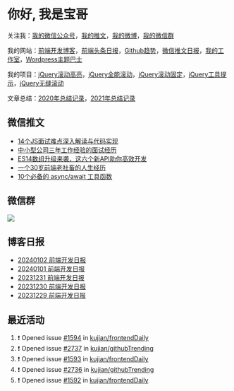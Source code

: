 
# 你好, 我是宝哥

关注我：[我的微信公众号](https://open.weixin.qq.com/qr/code?username=caibaojian_com)，[我的推文](https://weixin.qdkfweb.cn/)，[我的微博](https://weibo.com/kujian)，[我的微信群](https://qdkfweb.cn/go/weixinqun)

我的网站：[前端开发博客](https://qdkfweb.cn/)，[前端头条日报](https://toutiao.qdkfweb.cn/)，[Github趋势](https://github.qdkfweb.cn/)，[微信推文日报](https://weixin.qdkfweb.cn/)，[我的工作室](https://diy.qdkfweb.cn/)，[Wordpress主题巴士](https://wp.qdkfweb.cn/)

我的项目：[jQuery滚动高亮](https://github.com/kujian/scrollHighlight)，[jQuery全能滚动](https://github.com/kujian/power-slider)，[jQuery滚动固定](https://github.com/kujian/scrollfix)，[jQuery工具提示](https://github.com/kujian/tooltip)，[jQuery无缝滚动](http://github.com/kujian/scrollForever)

文章总结：[2020年总结记录](https://mp.weixin.qq.com/s/u0YW8BFWYLquVauhHrkSMQ)，[2021年总结记录](https://mp.weixin.qq.com/s/zMnxIpxMdDrIyuLxHRnSPw)


## 微信推文

<!-- BLOG-POST-LIST:START -->
- [14个JS面试难点深入解读与代码实现](https://weixin.qdkfweb.cn/39046.html)
- [中小型公司三年工作经验的面试经历](https://weixin.qdkfweb.cn/39043.html)
- [ES14数组升级来袭，这六个新API助你高效开发](https://weixin.qdkfweb.cn/38904.html)
- [一个30岁前端老社畜的人生经历](https://weixin.qdkfweb.cn/38903.html)
- [10个必备的 async/await 工具函数](https://weixin.qdkfweb.cn/38902.html)
<!-- BLOG-POST-LIST:END -->

## 微信群

![](https://qdkfweb.cn/d/uploads/2023/12/wechat.png?d=2024010302)

## 博客日报

<!-- DAILY:START -->
- [20240102 前端开发日报](https://qdkfweb.cn/fe-daily-20240102.html)
- [20240101 前端开发日报](https://qdkfweb.cn/fe-daily-20240101.html)
- [20231231 前端开发日报](https://qdkfweb.cn/fe-daily-20231231.html)
- [20231230 前端开发日报](https://qdkfweb.cn/fe-daily-20231230.html)
- [20231229 前端开发日报](https://qdkfweb.cn/fe-daily-20231229.html)
<!-- DAILY:END -->


## 最近活动

<!--START_SECTION:activity-->
1. ❗ Opened issue [#1594](https://github.com/kujian/frontendDaily/issues/1594) in [kujian/frontendDaily](https://github.com/kujian/frontendDaily)
2. ❗ Opened issue [#2737](https://github.com/kujian/githubTrending/issues/2737) in [kujian/githubTrending](https://github.com/kujian/githubTrending)
3. ❗ Opened issue [#1593](https://github.com/kujian/frontendDaily/issues/1593) in [kujian/frontendDaily](https://github.com/kujian/frontendDaily)
4. ❗ Opened issue [#2736](https://github.com/kujian/githubTrending/issues/2736) in [kujian/githubTrending](https://github.com/kujian/githubTrending)
5. ❗ Opened issue [#1592](https://github.com/kujian/frontendDaily/issues/1592) in [kujian/frontendDaily](https://github.com/kujian/frontendDaily)
<!--END_SECTION:activity-->
